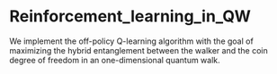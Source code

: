 # Reinforcement_learning_in_QW
 We implement the off-policy Q-learning algorithm with the goal of maximizing the hybrid entanglement between the walker and the coin degree of freedom in an one-dimensional quantum walk.
